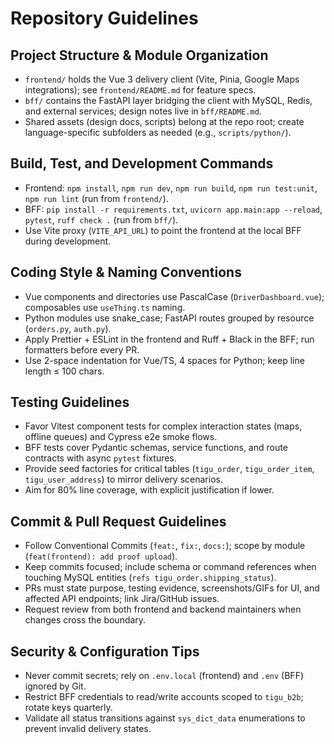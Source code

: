 # Repository Guidelines

## Project Structure & Module Organization
- `frontend/` holds the Vue 3 delivery client (Vite, Pinia, Google Maps integrations); see `frontend/README.md` for feature specs.
- `bff/` contains the FastAPI layer bridging the client with MySQL, Redis, and external services; design notes live in `bff/README.md`.
- Shared assets (design docs, scripts) belong at the repo root; create language-specific subfolders as needed (e.g., `scripts/python/`).

## Build, Test, and Development Commands
- Frontend: `npm install`, `npm run dev`, `npm run build`, `npm run test:unit`, `npm run lint` (run from `frontend/`).
- BFF: `pip install -r requirements.txt`, `uvicorn app.main:app --reload`, `pytest`, `ruff check .` (run from `bff/`).
- Use Vite proxy (`VITE_API_URL`) to point the frontend at the local BFF during development.

## Coding Style & Naming Conventions
- Vue components and directories use PascalCase (`DriverDashboard.vue`); composables use `useThing.ts` naming.
- Python modules use snake_case; FastAPI routes grouped by resource (`orders.py`, `auth.py`).
- Apply Prettier + ESLint in the frontend and Ruff + Black in the BFF; run formatters before every PR.
- Use 2-space indentation for Vue/TS, 4 spaces for Python; keep line length ≤ 100 chars.

## Testing Guidelines
- Favor Vitest component tests for complex interaction states (maps, offline queues) and Cypress e2e smoke flows.
- BFF tests cover Pydantic schemas, service functions, and route contracts with async `pytest` fixtures.
- Provide seed factories for critical tables (`tigu_order`, `tigu_order_item`, `tigu_user_address`) to mirror delivery scenarios.
- Aim for 80% line coverage, with explicit justification if lower.

## Commit & Pull Request Guidelines
- Follow Conventional Commits (`feat:`, `fix:`, `docs:`); scope by module (`feat(frontend): add proof upload`).
- Keep commits focused; include schema or command references when touching MySQL entities (`refs tigu_order.shipping_status`).
- PRs must state purpose, testing evidence, screenshots/GIFs for UI, and affected API endpoints; link Jira/GitHub issues.
- Request review from both frontend and backend maintainers when changes cross the boundary.

## Security & Configuration Tips
- Never commit secrets; rely on `.env.local` (frontend) and `.env` (BFF) ignored by Git.
- Restrict BFF credentials to read/write accounts scoped to `tigu_b2b`; rotate keys quarterly.
- Validate all status transitions against `sys_dict_data` enumerations to prevent invalid delivery states.
